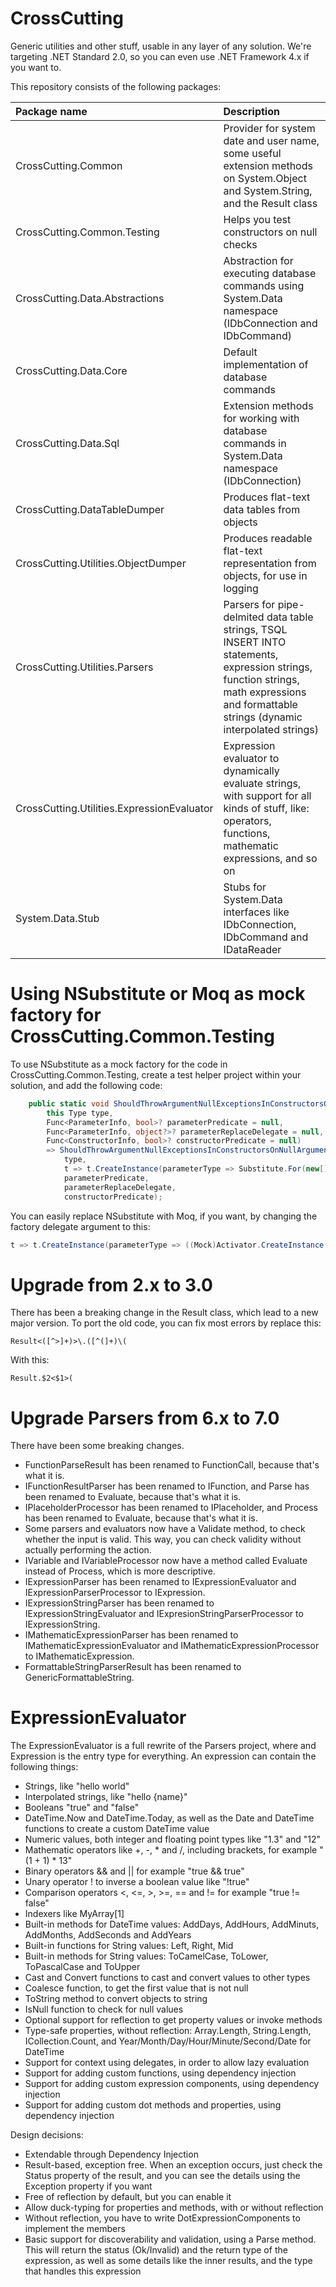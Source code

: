 # CrossCutting
Generic utilities and other stuff, usable in any layer of any solution. We're targeting .NET Standard 2.0, so you can even use .NET Framework 4.x if you want to.

This repository consists of the following packages:

| Package name                               | Description                                                                                                                                                                              |
| :----------------------------------------- | :--------------------------------------------------------------------------------------------------------------------------------------------------------------------------------------- |
| CrossCutting.Common                        | Provider for system date and user name, some useful extension methods on System.Object and System.String, and the Result class                                                           |
| CrossCutting.Common.Testing                | Helps you test constructors on null checks                                                                                                                                               |
| CrossCutting.Data.Abstractions             | Abstraction for executing database commands using System.Data namespace (IDbConnection and IDbCommand)                                                                                   |
| CrossCutting.Data.Core                     | Default implementation of database commands                                                                                                                                              |
| CrossCutting.Data.Sql                      | Extension methods for working with database commands in System.Data namespace (IDbConnection)                                                                                            |
| CrossCutting.DataTableDumper               | Produces flat-text data tables from objects                                                                                                                                              |
| CrossCutting.Utilities.ObjectDumper        | Produces readable flat-text representation from objects, for use in logging                                                                                                              |
| CrossCutting.Utilities.Parsers             | Parsers for pipe-delmited data table strings, TSQL INSERT INTO statements, expression strings, function strings, math expressions and formattable strings (dynamic interpolated strings) |
| CrossCutting.Utilities.ExpressionEvaluator | Expression evaluator to dynamically evaluate strings, with support for all kinds of stuff, like: operators, functions, mathematic expressions, and so on                                 |
| System.Data.Stub                           | Stubs for System.Data interfaces like IDbConnection, IDbCommand and IDataReader                                                                                                          |

# Using NSubstitute or Moq as mock factory for CrossCutting.Common.Testing

To use NSubstitute as a mock factory for the code in CrossCutting.Common.Testing, create a test helper project within your solution, and add the following code:

```C#
    public static void ShouldThrowArgumentNullExceptionsInConstructorsOnNullArguments(
        this Type type,
        Func<ParameterInfo, bool>? parameterPredicate = null,
        Func<ParameterInfo, object?>? parameterReplaceDelegate = null,
        Func<ConstructorInfo, bool>? constructorPredicate = null)
        => ShouldThrowArgumentNullExceptionsInConstructorsOnNullArguments(
            type,
            t => t.CreateInstance(parameterType => Substitute.For(new[] { parameterType }, Array.Empty<object>()), parameterReplaceDelegate, constructorPredicate),
            parameterPredicate,
            parameterReplaceDelegate,
            constructorPredicate);
```

You can easily replace NSubstitute with Moq, if you want, by changing the factory delegate argument to this:

```C#
t => t.CreateInstance(parameterType => ((Mock)Activator.CreateInstance(typeof(Mock<>).MakeGenericType(parameterType))).Object, parameterReplaceDelegate, constructorPredicate),
```

# Upgrade from 2.x to 3.0
There has been a breaking change in the Result class, which lead to a new major version.
To port the old code, you can fix most errors by replace this:
```regex
Result<([^>]+)>\.([^(]+)\(
```

With this:
```regex
Result.$2<$1>(
```

# Upgrade Parsers from 6.x to 7.0
There have been some breaking changes.

* FunctionParseResult has been renamed to FunctionCall, because that's what it is.
* IFunctionResultParser has been renamed to IFunction, and Parse has been renamed to Evaluate, because that's what it is.
* IPlaceholderProcessor has been renamed to IPlaceholder, and Process has been renamed to Evaluate, because that's what it is.
* Some parsers and evaluators now have a Validate method, to check whether the input is valid. This way, you can check validity without actually performing the action.
* IVariable and IVariableProcessor now have a method called Evaluate instead of Process, which is more descriptive.
* IExpressionParser has been renamed to IExpressionEvaluator and IExpressionParserProcessor to IExpression.
* IExpressionStringParser has been renamed to IExpressionStringEvaluator and IExpresionStringParserProcessor to IExpressionString.
* IMathematicExpressionParser has been renamed to IMathematicExpressionEvaluator and IMathematicExpressionProcessor to IMathematicExpression.
* FormattableStringParserResult has been renamed to GenericFormattableString.

# ExpressionEvaluator

The ExpressionEvaluator is a full rewrite of the Parsers project, where and Expression is the entry type for everything. An expression can contain the following things:
* Strings, like "hello world"
* Interpolated strings, like "hello {name}"
* Booleans "true" and "false"
* DateTime.Now and DateTime.Today, as well as the Date and DateTime functions to create a custom DateTime value
* Numeric values, both integer and floating point types like "1.3" and "12"
* Mathematic operators like +, -, * and /, including brackets, for example "(1 + 1) * 13"
* Binary operators && and || for example "true && true"
* Unary operator ! to inverse a boolean value like "!true"
* Comparison operators <, <=, >, >=, == and != for example "true != false"
* Indexers like MyArray[1]
* Built-in methods for DateTime values: AddDays, AddHours, AddMinuts, AddMonths, AddSeconds and AddYears
* Built-in functions for String values: Left, Right, Mid
* Built-in methods for String values: ToCamelCase, ToLower, ToPascalCase and ToUpper
* Cast and Convert functions to cast and convert values to other types
* Coalesce function, to get the first value that is not null
* ToString method to convert objects to string
* IsNull function to check for null values
* Optional support for reflection to get property values or invoke methods
* Type-safe properties, without reflection: Array.Length, String.Length, ICollection.Count, and Year/Month/Day/Hour/Minute/Second/Date for DateTime
* Support for context using delegates, in order to allow lazy evaluation
* Support for adding custom functions, using dependency injection
* Support for adding custom expression components, using dependency injection
* Support for adding custom dot methods and properties, using dependency injection

Design decisions:
* Extendable through Dependency Injection
* Result-based, exception free. When an exception occurs, just check the Status property of the result, and you can see the details using the Exception property if you want
* Free of reflection by default, but you can enable it
* Allow duck-typing for properties and methods, with or without reflection
* Without reflection, you have to write DotExpressionComponents to implement the members
* Basic support for discoverability and validation, using a Parse method. This will return the status (Ok/Invalid) and the return type of the expression, as well as some details like the inner results, and the type that handles this expression